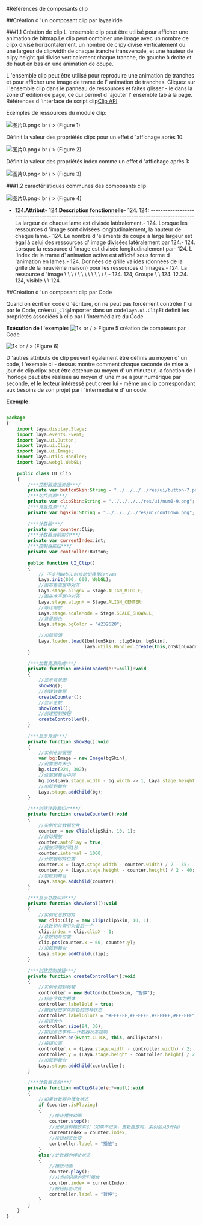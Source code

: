 #Références de composants clip



##Création d 'un composant clip par layaairide

###1.1 Création de clip
L 'ensemble clip peut être utilisé pour afficher une animation de bitmap.Le clip peut combiner une image avec un nombre de clipx divisé horizontalement, un nombre de clipy divisé verticalement ou une largeur de clipwidth de chaque tranche transversale, et une hauteur de clipy height qui divise verticalement chaque tranche, de gauche à droite et de haut en bas en une animation de coupe.

L 'ensemble clip peut être utilisé pour reproduire une animation de tranches et pour afficher une image de trame de l' animation de tranches.
Cliquez sur l 'ensemble clip dans le panneau de ressources et faites glisser - le dans la zone d' édition de page, ce qui permet d 'ajouter l' ensemble tab à la page.
Références d 'interface de script clip[Clip API](http://layaair.ldc.layabox.com/api/index.html?category=Core&class=laya.ui.Clip)

Exemples de ressources du module clip:

​![图片0.png](img/1.png)< br / >
(Figure 1)

Définit la valeur des propriétés clipx pour un effet d 'affichage après 10:

​![图片0.png](img/2.png)< br / >
(Figure 2)

Définit la valeur des propriétés index comme un effet d 'affichage après 1:

​![图片0.png](img/3.png)< br / >
(Figure 3)

###1.2 caractéristiques communes des composants clip

​![图片0.png](img/4.png)< br / >
(Figure 4)

- 124.**Attribut**- 124.**Description fonctionnelle**- 124.
124: --------------------------------------------------------------------------------------------
La largeur de chaque lame est divisée latéralement.- 124.
Lorsque les ressources d 'image sont divisées longitudinalement, la hauteur de chaque lame.- 124.
Le nombre d 'éléments de coupe à large largeur est égal à celui des ressources d' image divisées latéralement par 124.- 124.
Lorsque la ressource d 'image est divisée longitudinalement par- 124.
L 'index de la trame d' animation active est affiché sous forme d 'animation en lames.- 124.
Données de grille valides (données de la grille de la neuvième maison) pour les ressources d 'images.- 124.
La ressource d 'image \ \ \ \ \ \ \ \ \ \ \ \ \ \- 124.
124, Groupe \ \ 124.
12.24.
124, visible \ \ 124.



##Création d 'un composant clip par Code

Quand on écrit un code d 'écriture, on ne peut pas forcément contrôler l' ui par le Code, créer`UI_Clip`Importer dans un code`laya.ui.Clip`Et définit les propriétés associées à clip par l 'intermédiaire du Code.

**Exécution de l 'exemple:**
​![1](gif/1.gif)< br / >
Figure 5 création de compteurs par Code

​![1](img/5.png)< br / >
(Figure 6)

D 'autres attributs de clip peuvent également être définis au moyen d' un code, l 'exemple ci - dessus montre comment chaque seconde de mise à jour de clip.clipx peut être obtenue au moyen d' un minuteur, la fonction de l 'horloge peut être réalisée au moyen d' une mise à jour numérique par seconde, et le lecteur intéressé peut créer lui - même un clip correspondant aux besoins de son projet par l 'intermédiaire d' un code.

**Exemple:**


```javascript

package
{
	import laya.display.Stage;
	import laya.events.Event;
	import laya.ui.Button;
	import laya.ui.Clip;
	import laya.ui.Image;
	import laya.utils.Handler;
	import laya.webgl.WebGL;
	
	public class UI_Clip
	{
		/***控制器按钮资源***/
		private var buttonSkin:String = "../../../../res/ui/button-7.png";
		/***切片资源***/
		private var clipSkin:String = "../../../../res/ui/num0-9.png";
		/***背景资源***/
		private var bgSkin:String = "../../../../res/ui/coutDown.png";
		
		/***计数器***/
		private var counter:Clip;
		/***计数器当前索引***/
		private var currentIndex:int;
		/***控制器按钮***/
		private var controller:Button;
		
		public function UI_Clip()
		{
			// 不支持WebGL时自动切换至Canvas
			Laya.init(800, 600, WebGL);
			//画布垂直居中对齐
			Laya.stage.alignV = Stage.ALIGN_MIDDLE;
			//画布水平居中对齐
			Laya.stage.alignH = Stage.ALIGN_CENTER;
			//等比缩放
			Laya.stage.scaleMode = Stage.SCALE_SHOWALL;
			//背景颜色
			Laya.stage.bgColor = "#232628";
			
			//加载资源
			Laya.loader.load([buttonSkin, clipSkin, bgSkin], 
                             laya.utils.Handler.create(this,onSkinLoaded));
		}
		
		/***加载资源完成***/
		private function onSkinLoaded(e:*=null):void
		{
			//显示背景图
			showBg();
         	//创建计数器
			createCounter();
            //显示总数
			showTotal();
            //创建控制按钮
			createController();
		}
		
		/***显示背景***/
		private function showBg():void 
		{
			//实例化背景图
			var bg:Image = new Image(bgSkin);
			//设置图片大小
			bg.size(224, 302);
			//位置居舞台中间
			bg.pos(Laya.stage.width - bg.width >> 1, Laya.stage.height -bg.height >> 1);
			//加载到舞台
			Laya.stage.addChild(bg);
		}
		
		/***创建计数器切片***/
		private function createCounter():void
		{
			//实例化计数器切片
			counter = new Clip(clipSkin, 10, 1);
			//自动播放
			counter.autoPlay = true;
			//播放间隔时间1秒
			counter.interval = 1000;			
			//计数器切片位置
			counter.x = (Laya.stage.width - counter.width) / 2 - 35;
			counter.y = (Laya.stage.height - counter.height) / 2 - 40;
			//加载到舞台
			Laya.stage.addChild(counter);
		}
		
		/***显示总数切片***/
		private function showTotal():void 
		{
			//实例化总数切片
			var clip:Clip = new Clip(clipSkin, 10, 1);
			//总数切片索引为最后一个
			clip.index = clip.clipX - 1;
			//总数切片位置
			clip.pos(counter.x + 60, counter.y);
			//加载到舞台
			Laya.stage.addChild(clip);
		}
		
		/***创建控制按钮***/
		private function createController():void 
		{
			//实例化控制按钮
			controller = new Button(buttonSkin, "暂停");
			//标签字体为粗体
			controller.labelBold = true;
			//按钮标签字体颜色的四种状态
			controller.labelColors = "#FFFFFF,#FFFFFF,#FFFFFF,#FFFFFF";
			//按钮大小
			controller.size(84, 30);
			//按钮点击事件——计数器状态控制
			controller.on(Event.CLICK, this, onClipState);
			//按钮位置
			controller.x = (Laya.stage.width - controller.width) / 2;
			controller.y = (Laya.stage.height - controller.height) / 2 + 110;
			//加载到舞台
			Laya.stage.addChild(controller);
		}
		
		/***计数器状态***/
		private function onClipState(e:*=null):void 
		{
			//如果计数器为播放状态
			if (counter.isPlaying)
			{
				//停止播放动画
				counter.stop();
				//记录当前播放索引（如果不记录，重新播放时，索引会从0开始）
				currentIndex = counter.index;
				//按钮标签改变
				controller.label = "播放";
			}
			else//计数器为停止状态
			{
				//播放动画
				counter.play();
				//从当前记录的索引播放
				counter.index = currentIndex;
				//按钮标签改变
				controller.label = "暂停";
			}
		}	
	}
}
```








 